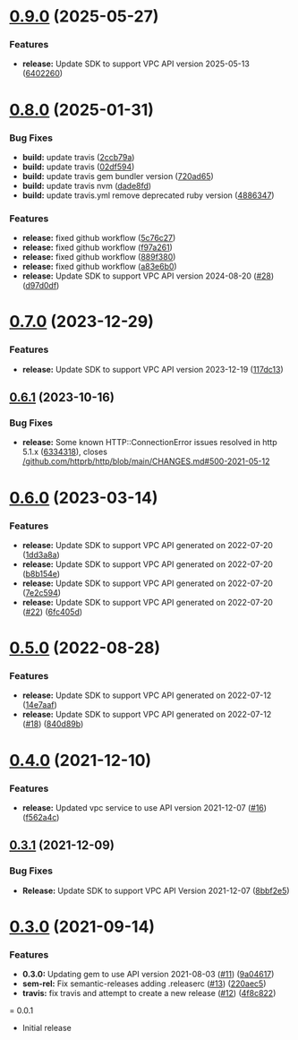 # [0.9.0](https://github.com/IBM/vpc-ruby-sdk/compare/0.8.0...0.9.0) (2025-05-27)


### Features

* **release:** Update SDK to support VPC API version 2025-05-13 ([6402260](https://github.com/IBM/vpc-ruby-sdk/commit/6402260070a47a22c99e598e130506e59180dfda))

# [0.8.0](https://github.com/IBM/vpc-ruby-sdk/compare/0.7.0...0.8.0) (2025-01-31)


### Bug Fixes

* **build:** update travis ([2ccb79a](https://github.com/IBM/vpc-ruby-sdk/commit/2ccb79af909ede6eeeb3d99fbfd6abc6a599f90b))
* **build:** update travis ([02df594](https://github.com/IBM/vpc-ruby-sdk/commit/02df59401b2f6808f7bb95be097a41c47ae0e2b7))
* **build:** update travis gem bundler version ([720ad65](https://github.com/IBM/vpc-ruby-sdk/commit/720ad6587a69ef21bd2a88001677ecbd4b1b1105))
* **build:** update travis nvm ([dade8fd](https://github.com/IBM/vpc-ruby-sdk/commit/dade8fda88d6b91a42c1370b5ce25aa6c0f19720))
* **build:** update travis.yml remove deprecated ruby version ([4886347](https://github.com/IBM/vpc-ruby-sdk/commit/48863474edb3dce6767520deb79788ad9a36cac7))


### Features

* **release:** fixed github workflow ([5c76c27](https://github.com/IBM/vpc-ruby-sdk/commit/5c76c27085a03705eb309177035ff530ec6c8086))
* **release:** fixed github workflow ([f97a261](https://github.com/IBM/vpc-ruby-sdk/commit/f97a2614f21acfc188464a39e2a150687bdbf12d))
* **release:** fixed github workflow ([889f380](https://github.com/IBM/vpc-ruby-sdk/commit/889f380c2dd594fb34c0f0a0223a364afdb1ee07))
* **release:** fixed github workflow ([a83e6b0](https://github.com/IBM/vpc-ruby-sdk/commit/a83e6b07100c81b5ccc40214f5171a17d521d535))
* **release:** Update SDK to support VPC API version 2024-08-20 ([#28](https://github.com/IBM/vpc-ruby-sdk/issues/28)) ([d97d0df](https://github.com/IBM/vpc-ruby-sdk/commit/d97d0df05735adf6d96276eddf906b5ba1c71e1a))

# [0.7.0](https://github.com/IBM/vpc-ruby-sdk/compare/0.6.1...0.7.0) (2023-12-29)


### Features

* **release:** Update SDK to support VPC API version 2023-12-19 ([117dc13](https://github.com/IBM/vpc-ruby-sdk/commit/117dc132d21619fcea1f1493e1bcacd384b943f6))

## [0.6.1](https://github.com/IBM/vpc-ruby-sdk/compare/0.6.0...0.6.1) (2023-10-16)


### Bug Fixes

* **release:** Some known HTTP::ConnectionError issues resolved in http 5.1.x ([6334318](https://github.com/IBM/vpc-ruby-sdk/commit/6334318726ac52a6602b83b602926153d6aa949f)), closes [/github.com/httprb/http/blob/main/CHANGES.md#500-2021-05-12](https://github.com//github.com/httprb/http/blob/main/CHANGES.md/issues/500-2021-05-12)

# [0.6.0](https://github.com/IBM/vpc-ruby-sdk/compare/0.5.0...0.6.0) (2023-03-14)


### Features

* **release:** Update SDK to support VPC API generated on 2022-07-20 ([1dd3a8a](https://github.com/IBM/vpc-ruby-sdk/commit/1dd3a8ad8cf83e85013aec86bc574e77bcd2ee55))
* **release:** Update SDK to support VPC API generated on 2022-07-20 ([b8b154e](https://github.com/IBM/vpc-ruby-sdk/commit/b8b154e031bf15a79452da9fb9fe8381c7d0c08a))
* **release:** Update SDK to support VPC API generated on 2022-07-20 ([7e2c594](https://github.com/IBM/vpc-ruby-sdk/commit/7e2c5949783931c5dbcec71ba3141dfcf6d0e9f3))
* **release:** Update SDK to support VPC API generated on 2022-07-20 ([#22](https://github.com/IBM/vpc-ruby-sdk/issues/22)) ([6fc405d](https://github.com/IBM/vpc-ruby-sdk/commit/6fc405d3d82892df5e61b1cb597c7aaa2edb08b7))

# [0.5.0](https://github.com/IBM/vpc-ruby-sdk/compare/0.4.0...0.5.0) (2022-08-28)


### Features

* **release:** Update SDK to support VPC API generated on 2022-07-12 ([14e7aaf](https://github.com/IBM/vpc-ruby-sdk/commit/14e7aaf434eef6a99591d01b6b14948f580e9998))
* **release:** Update SDK to support VPC API generated on 2022-07-12 ([#18](https://github.com/IBM/vpc-ruby-sdk/issues/18)) ([840d89b](https://github.com/IBM/vpc-ruby-sdk/commit/840d89ba4901725a0050c1fd605fb8242c1e87e2))

# [0.4.0](https://github.com/IBM/vpc-ruby-sdk/compare/0.3.1...0.4.0) (2021-12-10)


### Features

* **release:** Updated vpc service to use API version 2021-12-07 ([#16](https://github.com/IBM/vpc-ruby-sdk/issues/16)) ([f562a4c](https://github.com/IBM/vpc-ruby-sdk/commit/f562a4cb6423ea3ab0e934975cac63acafb690bf))

## [0.3.1](https://github.com/IBM/vpc-ruby-sdk/compare/0.3.0...0.3.1) (2021-12-09)


### Bug Fixes

* **Release:** Update SDK to support VPC API Version 2021-12-07 ([8bbf2e5](https://github.com/IBM/vpc-ruby-sdk/commit/8bbf2e5c2c118084b223f652fde01ca6b8ea7242))

# [0.3.0](https://github.com/IBM/vpc-ruby-sdk/compare/0.2.0...0.3.0) (2021-09-14)


### Features

* **0.3.0:** Updating gem to use API version 2021-08-03 ([#11](https://github.com/IBM/vpc-ruby-sdk/issues/11)) ([9a04617](https://github.com/IBM/vpc-ruby-sdk/commit/9a04617a222ae476af48a57f12d49315bad7674e))
* **sem-rel:** Fix semantic-releases adding .releaserc ([#13](https://github.com/IBM/vpc-ruby-sdk/issues/13)) ([220aec5](https://github.com/IBM/vpc-ruby-sdk/commit/220aec5d5516d7e6ced22a8ffb2ca47d6b2f7117))
* **travis:** fix travis and attempt to create a new release ([#12](https://github.com/IBM/vpc-ruby-sdk/issues/12)) ([4f8c822](https://github.com/IBM/vpc-ruby-sdk/commit/4f8c822fc89b251892933fdcab07c8dcaecb4871))

= 0.0.1
* Initial release
